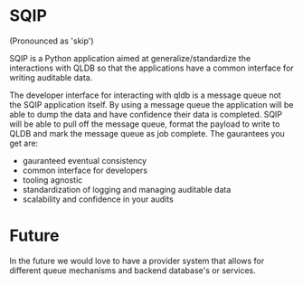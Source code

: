 # SQIP 
(Pronounced as 'skip')

SQIP is a Python application aimed at generalize/standardize the interactions with QLDB so that the applications have a common interface for writing auditable data.  

The developer interface for interacting with qldb is a message queue not the SQIP application itself.  By using a message queue the application will be able to dump the data and have confidence their data is completed.  SQIP will be able to pull off the message queue, format the payload to write to QLDB and mark the message queue as job complete.  The gaurantees you get are: 
- gauranteed eventual consistency
- common interface for developers
- tooling agnostic
- standardization of logging and managing auditable data
- scalability and confidence in your audits




# Future
In the future we would love to have a provider system that allows for different queue mechanisms and backend database's or services. 
